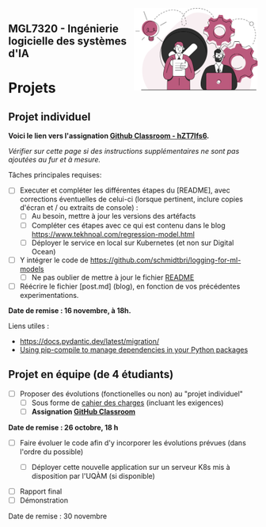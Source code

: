 <img style="float: right;" src="../images/component_engineering.svg" alt="EngineeringAISystems" width="250"/>

## MGL7320 - Ingénierie logicielle des systèmes d'IA
# Projets

## Projet individuel

**Voici le lien vers l'assignation [Github Classroom - hZT7Ifs6](https://classroom.github.com/a/hZT7Ifs6).**

_Vérifier sur cette page si des instructions supplémentaires ne sont pas ajoutées au fur et à mesure._

Tâches principales requises:

- [ ] Executer et compléter les différentes étapes du [README], avec corrections éventuelles de celui-ci (lorsque pertinent, inclure copies d'écran et / ou extraits de console) :
  - [ ] Au besoin, mettre à jour les versions des artéfacts
  - [ ] Compléter ces étapes avec ce qui est contenu dans le blog https://www.tekhnoal.com/regression-model.html
  - [ ] Déployer le service en local sur Kubernetes (et non sur Digital Ocean)
- [ ] Y intégrer le code de https://github.com/schmidtbri/logging-for-ml-models
  - [ ] Ne pas oublier de mettre à jour le fichier [README](README.md)
- [ ] Réécrire le fichier [post.md] (blog), en fonction de vos précédentes experimentations.

**Date de remise : 16 novembre, à 18h.**

Liens utiles :
- https://docs.pydantic.dev/latest/migration/
- [Using pip-compile to manage dependencies in your Python packages](https://medium.com/packagr/using-pip-compile-to-manage-dependencies-in-your-python-packages-8451b21a949e)

## Projet en équipe (de 4 étudiants)

- [ ] Proposer des évolutions (fonctionelles ou non) au "projet individuel"
  - [ ] Sous forme de [cahier des charges](https://www.manager-go.com/gestion-de-projet/dossiers-methodes/elaborer-un-cdc) (incluant les exigences)
  - [ ] **Assignation [GitHub Classroom](https://classroom.github.com/a/3yOWEyQK)**

**Date de remise : 26 octobre, 18 h**

- [ ] Faire évoluer le code afin d'y incorporer les évolutions prévues (dans l'ordre du possible)
  - [ ] Déployer cette nouvelle application sur un serveur K8s mis à disposition par l'UQÀM (si disponible)


- [ ] Rapport final
- [ ] Démonstration  

Date de remise : 30 novembre
